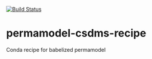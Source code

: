[![Build Status](https://travis-ci.org/csdms-stack/permamodel-csdms-recipe.svg?branch=master)](https://travis-ci.org/csdms-stack/permamodel-csdms-recipe)
# permamodel-csdms-recipe
Conda recipe for babelized permamodel
